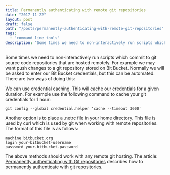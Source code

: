 ```yaml
---
title: Permanently authenticating with remote git repositories
date: "2017-11-22"
layout: post
draft: false
path: "/posts/permanently-authenticating-with-remote-git-repositories"
tags:
  - "command line tools"
description: "Some times we need to non-interactively run scripts which commit to git source code repositories that are hosted remotely. For example we may want push changes to a git repository stored on Bit Bucket. Normally we will be asked to enter our Bit Bucket credentials, but this can be automated."
---
```


Some times we need to non-interactively run scripts which commit to git source code repositories that are hosted remotely. For example we may want push changes to a git repository stored on Bit Bucket. Normally we will be asked to enter our Bit Bucket credentials, but this can be automated. There are two ways of doing this:

We can use credential caching. This will cache our credentials for a given duration. For example use the following command to cache your git credentials for 1 hour:

```
git config --global credential.helper 'cache --timeout 3600'
```

Another option is to place a .netrc file in your home directory. This file is used by curl which is used by git when working with remote repositories. The format of this file is as follows:

```
machine bitbucket.org
login your-bitbucket-username
password your-bitbucket-password
```

The above methods should work with any remote git hosting. The article: [Permanently authenticating with Git repositories](https://confluence.atlassian.com/bitbucketserver/permanently-authenticating-with-git-repositories-776639846.html) describes how to permanently authenticate with git repositories.
